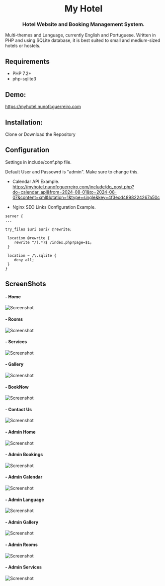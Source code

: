 <h1 align="center">
My Hotel
</h1>

<h3 align="center">
Hotel Website and Booking Management System.
</h3>

Multi-themes and Language, currently English and Portuguese. Written in PHP and using SQLite database, it is best suited to small and medium-sized hotels or hostels.
 
 
 
## Requirements
 - PHP 7.2+
 - php-sqlite3
  

## Demo:
 https://myhotel.nunofcguerreiro.com


## Installation:
 Clone or Download the Repository
 
 
## Configuration
 Settings in include/conf.php file.
 
 Default User and Passowrd is "admin". Make sure to change this.

 - Calendar API Example.
 https://myhotel.nunofcguerreiro.com/include/do_post.php?do=calendar_api&from=2024-08-01&to=2024-08-07&content=xml&lotation=1&type=single&key=4f3ecd4898224267a50c

 - Nginx SEO Links Configuration Example.
```
server {
...

try_files $uri $uri/ @rewrite;

 location @rewrite {
    rewrite ^/(.*)$ /index.php?page=$1;
 }

 location ~ /\.sqlite {
    deny all;
 }
}

``` 

## ScreenShots

#### - Home
![Screenshot](assets/img/Screen_Shots/My-Hotel_Home.png)
#### - Rooms
![Screenshot](assets/img/Screen_Shots/My-Hotel_Rooms.png)
#### - Services
![Screenshot](assets/img/Screen_Shots/My-Hotel_Services.png)
#### - Gallery
![Screenshot](assets/img/Screen_Shots/My-Hotel_Gallery.png)
#### - BookNow
![Screenshot](assets/img/Screen_Shots/My-Hotel_BookNow.png)
#### - Contact Us
![Screenshot](assets/img/Screen_Shots/My-Hotel_Contactus.png)
#### - Admin Home
![Screenshot](assets/img/Screen_Shots/My-Hotel_Admin_Home.png)
#### - Admin Bookings
![Screenshot](assets/img/Screen_Shots/My-Hotel_Admin_Bookings.png)
#### - Admin Calendar
![Screenshot](assets/img/Screen_Shots/My-Hotel_Admin_Calendar.png)
#### - Admin Language
![Screenshot](assets/img/Screen_Shots/My-Hotel_Admin_Language.png)
#### - Admin Gallery
![Screenshot](assets/img/Screen_Shots/My-Hotel_Admin_Gallery.png)
#### - Admin Rooms
![Screenshot](assets/img/Screen_Shots/My-Hotel_Admin_Rooms.png)
#### - Admin Services
![Screenshot](assets/img/Screen_Shots/My-Hotel_Admin_Services.png)


